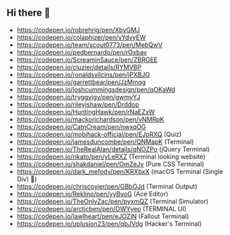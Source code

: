 ## Hi there 👋

<!--

**Here are some ideas to get you started:**

🙋‍♀️ A short introduction - what is your organization all about?
🌈 Contribution guidelines - how can the community get involved?
👩‍💻 Useful resources - where can the community find your docs? Is there anything else the community should know?
🍿 Fun facts - what does your team eat for breakfast?
🧙 Remember, you can do mighty things with the power of [Markdown](https://docs.github.com/github/writing-on-github/getting-started-with-writing-and-formatting-on-github/basic-writing-and-formatting-syntax)
-->


- https://codepen.io/robrehrig/pen/XbvGMJ
- https://codepen.io/colaphizer/pen/vYdvyEW
- https://codepen.io/team/scout0773/pen/MebQwV
- https://codepen.io/pedbernardo/pen/rOxbav
- https://codepen.io/ScreaminSauce/pen/ZBRGEE
- https://codepen.io/cluzier/details/RYMVBP
- https://codepen.io/ronaldsvilcins/pen/jPXBJO
- https://codepen.io/garrettbear/pen/JzMmqg
- https://codepen.io/joshcummingsdesign/pen/qOKaWd
- https://codepen.io/tryggvigy/pen/gwmyYJ
- https://codepen.io/rileyjshaw/pen/Drddop
- https://codepen.io/HuntingHawk/pen/rNaEZxW
- https://codepen.io/mackorichardson/pen/vNMRpK
- https://codepen.io/CatnCream/pen/nwxqOG
- https://codepen.io/mobihack-official/pen/EJpRXQ (Quiz)
- https://codepen.io/jamesduncombe/pen/QNMapK (Terminal)
- https://codepen.io/TheRealAlan/details/qNOZPo (jQuery Terminal)
- https://codepen.io/rikato/pen/yLeRXZ (Terminal looking website)
- https://codepen.io/shakdaniel/pen/OmZeJy (Pure CSS Terminal)
- https://codepen.io/dark_mefody/pen/KRXbxX (macOS Terminal (Single Div) 🍏)
- https://codepen.io/chriscoyier/pen/GBbOJd (Terminal Output)
- https://codepen.io/Reklino/pen/yyBvoG (Ace Editor)
- https://codepen.io/TheOnlyZac/pen/pyxmQZ (Terminal Simulator)
- https://codepen.io/arcticben/pen/OWYyeo (TERMINAL UI)
- https://codepen.io/lawlheart/pen/eJOZjN (Fallout Terminal)
- https://codepen.io/uplusion23/pen/qbJVdg (Hacker's Terminal)
